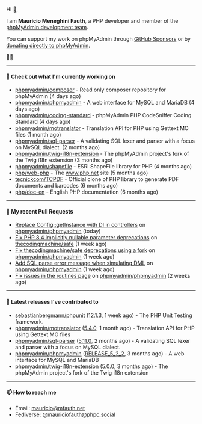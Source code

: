 Hi 👋,

I am **Maurício Meneghini Fauth**, a PHP developer and member of the [phpMyAdmin development team](https://www.phpmyadmin.net/team/?ref=github).

You can support my work on phpMyAdmin through [GitHub Sponsors](https://github.com/sponsors/MauricioFauth)
or by [donating directly to phpMyAdmin](https://www.phpmyadmin.net/donate/?ref=github).

🐘⛵

---

#### 👷 Check out what I'm currently working on

- [phpmyadmin/composer](https://github.com/phpmyadmin/composer) - Read only composer repository for phpMyAdmin (4 days ago)
- [phpmyadmin/phpmyadmin](https://github.com/phpmyadmin/phpmyadmin) - A web interface for MySQL and MariaDB (4 days ago)
- [phpmyadmin/coding-standard](https://github.com/phpmyadmin/coding-standard) - phpMyAdmin PHP CodeSniffer Coding Standard (4 days ago)
- [phpmyadmin/motranslator](https://github.com/phpmyadmin/motranslator) - Translation API for PHP using Gettext MO files (1 month ago)
- [phpmyadmin/sql-parser](https://github.com/phpmyadmin/sql-parser) - A validating SQL lexer and parser with a focus on MySQL dialect. (2 months ago)
- [phpmyadmin/twig-i18n-extension](https://github.com/phpmyadmin/twig-i18n-extension) - The phpMyAdmin project&#39;s fork of the Twig i18n extension (3 months ago)
- [phpmyadmin/shapefile](https://github.com/phpmyadmin/shapefile) - ESRI ShapeFile library for PHP (4 months ago)
- [php/web-php](https://github.com/php/web-php) - The www.php.net site (5 months ago)
- [tecnickcom/TCPDF](https://github.com/tecnickcom/TCPDF) - Official clone of PHP library to generate PDF documents and barcodes (6 months ago)
- [php/doc-en](https://github.com/php/doc-en) - English PHP documentation (6 months ago)

---

#### 🔨 My recent Pull Requests

- [Replace Config::getInstance with DI in controllers](https://github.com/phpmyadmin/phpmyadmin/pull/19689) on [phpmyadmin/phpmyadmin](https://github.com/phpmyadmin/phpmyadmin) (today)
- [Fix PHP 8.4 implicitly nullable parameter deprecations](https://github.com/thecodingmachine/safe/pull/657) on [thecodingmachine/safe](https://github.com/thecodingmachine/safe) (1 week ago)
- [Fix thecodingmachine/safe deprecations using a fork](https://github.com/phpmyadmin/phpmyadmin/pull/19681) on [phpmyadmin/phpmyadmin](https://github.com/phpmyadmin/phpmyadmin) (1 week ago)
- [Add SQL parse error message when simulating DML](https://github.com/phpmyadmin/phpmyadmin/pull/19678) on [phpmyadmin/phpmyadmin](https://github.com/phpmyadmin/phpmyadmin) (1 week ago)
- [Fix issues in the routines page](https://github.com/phpmyadmin/phpmyadmin/pull/19677) on [phpmyadmin/phpmyadmin](https://github.com/phpmyadmin/phpmyadmin) (2 weeks ago)

---

#### 🔭 Latest releases I've contributed to

- [sebastianbergmann/phpunit](https://github.com/sebastianbergmann/phpunit) ([12.1.3](https://github.com/sebastianbergmann/phpunit/releases/tag/12.1.3), 1 week ago) - The PHP Unit Testing framework.
- [phpmyadmin/motranslator](https://github.com/phpmyadmin/motranslator) ([5.4.0](https://github.com/phpmyadmin/motranslator/releases/tag/5.4.0), 1 month ago) - Translation API for PHP using Gettext MO files
- [phpmyadmin/sql-parser](https://github.com/phpmyadmin/sql-parser) ([5.11.0](https://github.com/phpmyadmin/sql-parser/releases/tag/5.11.0), 2 months ago) - A validating SQL lexer and parser with a focus on MySQL dialect.
- [phpmyadmin/phpmyadmin](https://github.com/phpmyadmin/phpmyadmin) ([RELEASE_5_2_2](https://github.com/phpmyadmin/phpmyadmin/releases/tag/RELEASE_5_2_2), 3 months ago) - A web interface for MySQL and MariaDB
- [phpmyadmin/twig-i18n-extension](https://github.com/phpmyadmin/twig-i18n-extension) ([5.0.0](https://github.com/phpmyadmin/twig-i18n-extension/releases/tag/5.0.0), 3 months ago) - The phpMyAdmin project&#39;s fork of the Twig i18n extension

---

#### 📫 How to reach me

- Email: [mauricio@mfauth.net](mailto://mauricio@mfauth.net)
- Fediverse: [@mauriciofauth@phpc.social](https://phpc.social/@mauriciofauth)
